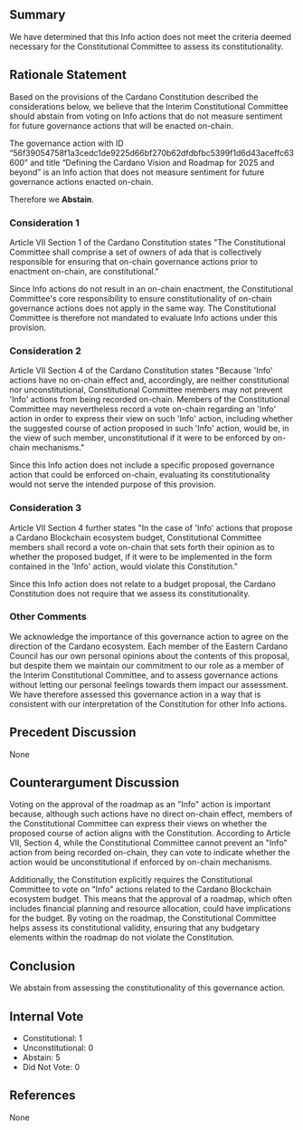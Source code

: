 ## Summary
We have determined that this Info action does not meet the criteria deemed necessary for the Constitutional Committee to assess its constitutionality.

## Rationale Statement
Based on the provisions of the Cardano Constitution described the considerations below, we believe that the Interim Constitutional Committee should abstain from voting on Info actions that do not measure sentiment for future governance actions that will be enacted on-chain. 

The governance action with ID “56f39054758f1a3cedc1de9225d66bf270b62dfdbfbc5399f1d6d43aceffc63600” and title “Defining the Cardano Vision and Roadmap for 2025 and beyond” is an Info action that does not measure sentiment for future governance actions enacted on-chain.

Therefore we **Abstain**.
### Consideration 1
Article VII Section 1 of the Cardano Constitution states "The Constitutional Committee shall comprise a set of owners of ada that is collectively responsible for ensuring that on-chain governance actions prior to enactment on-chain, are constitutional."

Since Info actions do not result in an on-chain enactment, the Constitutional Committee's core responsibility to ensure constitutionality of on-chain governance actions does not apply in the same way. The Constitutional Committee is therefore not mandated to evaluate Info actions under this provision.
### Consideration 2
Article VII Section 4 of the Cardano Constitution states "Because 'Info' actions have no on-chain effect and, accordingly, are neither constitutional nor unconstitutional, Constitutional Committee members may not prevent 'Info' actions from being recorded on-chain. Members of the Constitutional Committee may nevertheless record a vote on-chain regarding an 'Info' action in order to express their view on such 'Info' action, including whether the suggested course of action proposed in such 'Info' action, would be, in the view of such member, unconstitutional if it were to be enforced by on-chain mechanisms."

Since this Info action does not include a specific proposed governance action that could be enforced on-chain, evaluating its constitutionality would not serve the intended purpose of this provision.
### Consideration 3
Article VII Section 4 further states "In the case of 'Info' actions that propose a Cardano Blockchain ecosystem budget, Constitutional Committee members shall record a vote on-chain that sets forth their opinion as to whether the proposed budget, if it were to be implemented in the form contained in the 'Info' action, would violate this Constitution."

Since this Info action does not relate to a budget proposal, the Cardano Constitution does not require that we assess its constitutionality.
### Other Comments
We acknowledge the importance of this governance action to agree on the direction of the Cardano ecosystem.  Each member of the Eastern Cardano Council has our own personal opinions about the contents of this proposal, but despite them we maintain our commitment to our role as a member of the Interim Constitutional Committee, and to assess governance actions without letting our personal feelings towards them impact our assessment.  We have therefore assessed this governance action in a way that is consistent with our interpretation of the Constitution for other Info actions.

## Precedent Discussion
None

## Counterargument Discussion
Voting on the approval of the roadmap as an "Info" action is important because, although such actions have no direct on-chain effect, members of the Constitutional Committee can express their views on whether the proposed course of action aligns with the Constitution. According to Article VII, Section 4, while the Constitutional Committee cannot prevent an "Info" action from being recorded on-chain, they can vote to indicate whether the action would be unconstitutional if enforced by on-chain mechanisms.

Additionally, the Constitution explicitly requires the Constitutional Committee to vote on "Info" actions related to the Cardano Blockchain ecosystem budget. This means that the approval of a roadmap, which often includes financial planning and resource allocation, could have implications for the budget. By voting on the roadmap, the Constitutional Committee helps assess its constitutional validity, ensuring that any budgetary elements within the roadmap do not violate the Constitution.

## Conclusion
We abstain from assessing the constitutionality of this governance action.

## Internal Vote
- Constitutional: 1
- Unconstitutional: 0
- Abstain: 5
- Did Not Vote: 0

## References
None